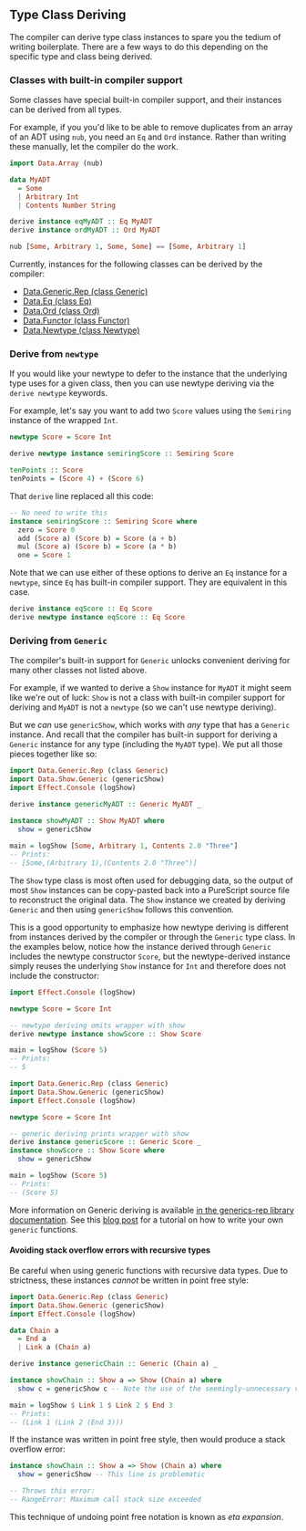 ## Type Class Deriving

The compiler can derive type class instances to spare you the tedium of writing boilerplate. There are a few ways to do this depending on the specific type and class being derived.

### Classes with built-in compiler support

Some classes have special built-in compiler support, and their instances can be derived from all types.

For example, if you you'd like to be able to remove duplicates from an array of an ADT using `nub`, you need an `Eq` and `Ord` instance. Rather than writing these manually, let the compiler do the work.

```purs
import Data.Array (nub)

data MyADT
  = Some
  | Arbitrary Int
  | Contents Number String

derive instance eqMyADT :: Eq MyADT
derive instance ordMyADT :: Ord MyADT

nub [Some, Arbitrary 1, Some, Some] == [Some, Arbitrary 1]
```

Currently, instances for the following classes can be derived by the compiler:
- [Data.Generic.Rep (class Generic)](https://pursuit.purescript.org/packages/purescript-prelude/5.0.0/docs/Data.Generic.Rep#t:Generic)
- [Data.Eq (class Eq)](https://pursuit.purescript.org/packages/purescript-prelude/docs/Data.Eq#t:Eq)
- [Data.Ord (class Ord)](https://pursuit.purescript.org/packages/purescript-prelude/docs/Data.Ord#t:Ord)
- [Data.Functor (class Functor)](https://pursuit.purescript.org/packages/purescript-prelude/docs/Data.Functor#t:Functor)
- [Data.Newtype (class Newtype)](https://pursuit.purescript.org/packages/purescript-newtype/docs/Data.Newtype#t:Newtype)

### Derive from `newtype`

If you would like your newtype to defer to the instance that the underlying type uses for a given class, then you can use newtype deriving via the `derive newtype` keywords.

For example, let's say you want to add two `Score` values using the `Semiring` instance of the wrapped `Int`.

```purs
newtype Score = Score Int

derive newtype instance semiringScore :: Semiring Score

tenPoints :: Score
tenPoints = (Score 4) + (Score 6)
```

That `derive` line replaced all this code:

```purs
-- No need to write this
instance semiringScore :: Semiring Score where
  zero = Score 0
  add (Score a) (Score b) = Score (a + b)
  mul (Score a) (Score b) = Score (a * b)
  one = Score 1
```

Note that we can use either of these options to derive an `Eq` instance for a `newtype`, since `Eq` has built-in compiler support. They are equivalent in this case.

```purs
derive instance eqScore :: Eq Score
derive newtype instance eqScore :: Eq Score
```

### Deriving from `Generic`

The compiler's built-in support for `Generic` unlocks convenient deriving for many other classes not listed above.

For example, if we wanted to derive a `Show` instance for `MyADT` it might seem like we're out of luck: `Show` is not a class with built-in compiler support for deriving and `MyADT` is not a `newtype` (so we can't use newtype deriving).

But we _can_ use `genericShow`, which works with _any_ type that has a `Generic` instance. And recall that the compiler has built-in support for deriving a `Generic` instance for any type (including the `MyADT` type). We put all those pieces together like so:

```purescript
import Data.Generic.Rep (class Generic)
import Data.Show.Generic (genericShow)
import Effect.Console (logShow)

derive instance genericMyADT :: Generic MyADT _

instance showMyADT :: Show MyADT where
  show = genericShow
  
main = logShow [Some, Arbitrary 1, Contents 2.0 "Three"]
-- Prints:
-- [Some,(Arbitrary 1),(Contents 2.0 "Three")]
```

The `Show` type class is most often used for debugging data, so the output of most `Show` instances can be copy-pasted back into a PureScript source file to reconstruct the original data. The `Show` instance we created by deriving `Generic` and then using `genericShow` follows this convention.

This is a good opportunity to emphasize how newtype deriving is different from instances derived by the compiler or through the `Generic` type class. In the examples below, notice how the instance derived through `Generic` includes the newtype constructor `Score`, but the newtype-derived instance simply reuses the underlying `Show` instance for `Int` and therefore does not include the constructor:

```purs
import Effect.Console (logShow)

newtype Score = Score Int

-- newtype deriving omits wrapper with show
derive newtype instance showScore :: Show Score

main = logShow (Score 5)
-- Prints:
-- 5
```

```purs
import Data.Generic.Rep (class Generic)
import Data.Show.Generic (genericShow)
import Effect.Console (logShow)

newtype Score = Score Int

-- generic deriving prints wrapper with show
derive instance genericScore :: Generic Score _
instance showScore :: Show Score where
  show = genericShow

main = logShow (Score 5)
-- Prints:
-- (Score 5)
```

More information on Generic deriving is available [in the generics-rep library documentation](https://pursuit.purescript.org/packages/purescript-generics-rep). See this [blog post](https://harry.garrood.me/blog/write-your-own-generics/) for a tutorial on how to write your own `generic` functions.

#### Avoiding stack overflow errors with recursive types

Be careful when using generic functions with recursive data types. Due to strictness, these instances _cannot_ be written in point free style:

```purs
import Data.Generic.Rep (class Generic)
import Data.Show.Generic (genericShow)
import Effect.Console (logShow)

data Chain a
  = End a
  | Link a (Chain a)

derive instance genericChain :: Generic (Chain a) _

instance showChain :: Show a => Show (Chain a) where
  show c = genericShow c -- Note the use of the seemingly-unnecessary variable `c`

main = logShow $ Link 1 $ Link 2 $ End 3
-- Prints:
-- (Link 1 (Link 2 (End 3)))
```

If the instance was written in point free style, then would produce a stack overflow error:

``` purs
instance showChain :: Show a => Show (Chain a) where
  show = genericShow -- This line is problematic

-- Throws this error:
-- RangeError: Maximum call stack size exceeded
```

This technique of undoing point free notation is known as _eta expansion_.

